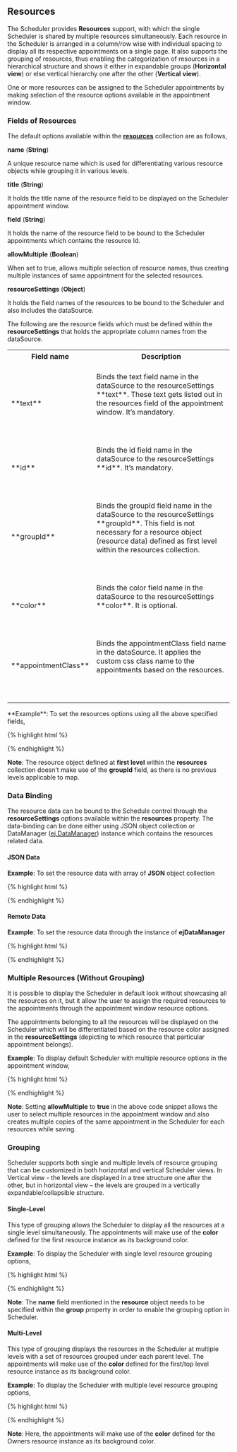 ## Resources

The Scheduler provides **Resources** support, with which the single Scheduler is shared by multiple resources simultaneously. Each resource in the Scheduler is arranged in a column/row wise with individual spacing to display all its respective appointments on a single page. It also supports the grouping of resources, thus enabling the categorization of resources in a hierarchical structure and shows it either in expandable groups (**Horizontal** **view**) or else vertical hierarchy one after the other (**Vertical** **view**).

One or more resources can be assigned to the Scheduler appointments by making selection of the resource options available in the appointment window.

### Fields of Resources

The default options available within the **[resources](http://help.syncfusion.com/js/api/ejschedule#members:resources "")** collection are as follows,

**name** (**String**)

A unique resource name which is used for differentiating various resource objects while grouping it in various levels.

**title** (**String**)

It holds the title name of the resource field to be displayed on the Scheduler appointment window.

**field** (**String**)

It holds the name of the resource field to be bound to the Scheduler appointments which contains the resource Id.

**allowMultiple** (**Boolean**)

When set to true, allows multiple selection of resource names, thus creating multiple instances of same appointment for the selected resources.

**resourceSettings** (**Object**)

It holds the field names of the resources to be bound to the Scheduler and also includes the dataSource.

The following are the resource fields which must be defined within the **resourceSettings** that holds the appropriate column names from the dataSource.

<table>
<tr>
<th>
Field name<br/><br/></th><th>
Description<br/><br/></th></tr>
<tr>
<td>
**text**<br/><br/></td><td>
Binds the text field name in the dataSource to the resourceSettings **text**. These text gets listed out in the resources field of the appointment window. It’s mandatory.<br/><br/><br/><br/></td></tr>
<tr>
<td>
**id**<br/><br/></td><td>
Binds the id field name in the dataSource to the resourceSettings **id**. It’s mandatory.<br/><br/><br/><br/></td></tr>
<tr>
<td>
**groupId**<br/><br/></td><td>
Binds the groupId field name in the dataSource to the resourceSettings **groupId**. This field is not necessary for a resource object (resource data) defined as first level within the resources collection.<br/><br/><br/><br/></td></tr>
<tr>
<td>
**color**<br/><br/></td><td>
Binds the color field name in the dataSource to the resourceSettings **color**. It is optional.<br/><br/><br/><br/></td></tr>
<tr>
<td>
**appointmentClass**<br/><br/></td><td>
Binds the appointmentClass field name in the dataSource. It applies the custom css class name to the appointments based on the resources.<br/><br/><br/><br/></td></tr>
</table>
**Example**: To set the resources options using all the above specified fields,

{% highlight html %}


<div id="Schedule1"></div>

<script type="text/javascript">

$(function () {

$("#Schedule1").ejSchedule({

width: "100%",

currentDate: new Date(2015, 04, 05),

resources: [{

field: "ownerId", title: "Owner",

resourceSettings: {

dataSource: [

{ OwnerText: "Nancy", id: 1, OwnerColor: "#f8a398" },

{ OwnerText: "Steven", id: 2, OwnerColor: "#56ca95"}],

text: "OwnerText", id: "id", color: "OwnerColor"

}

},

{

field: "roomId", title: "Room(s)",

resourceSettings: {

dataSource: [

// groupId maps the current resources to the previous level of resource object (current groupId maps with previous level id field)

{ text: "Room1", id: 1, groupId: 1, color: "#f8a398" },

{ text: "Room2", id: 2, groupId: 2, color: "#56ca85"},

{ text: "Room3", id: 3, groupId: 2, color: "#56ac88"}],

text: "text", id: "id", color: "color", groupId: "groupId"

}

}],

appointmentSettings: {

dataSource: [{

Id: 100,

Subject: "Research on Sky Miracles",

StartTime: new Date(2015, 04, 05, 9, 00),

EndTime: new Date(2015, 04, 05, 10, 30),

ownerId: 2,

roomId: 3 

}],

resourceFields: "ownerId,roomId"

}

});

});

</script>





{% endhighlight %}

**Note**: The resource object defined at **first level** within the **resources** collection doesn’t make use of the **groupId** field, as there is no previous levels applicable to map.

### Data Binding

The resource data can be bound to the Schedule control through the **resourceSettings** options available within the **resources** property. The data-binding can be done either using JSON object collection or DataManager ([ej.DataManager](http://helpjs.syncfusion.com/js/datamanager/overview# "")) instance which contains the resources related data.

#### JSON Data

**Example**: To set the resource data with array of **JSON** object collection

{% highlight html %}


<div id="Schedule1"></div>

<script type="text/javascript">

$(function () {

$("#Schedule1").ejSchedule({

width: "100%",

currentDate: new Date(2015, 04, 05),

resources: [{

field: "ownerId", title: "Owner",

resourceSettings: {

dataSource: [

{ text: "Nancy", id: 1, color: "#f8a398" },

{ text: "Steven", id: 2, color: "#56ca85"}],

text: "text", id: "id", color: "color"

}

}],

appointmentSettings: {

dataSource: [{

Id: 100,

Subject: "Research on Sky Miracles",

StartTime: new Date(2015, 04, 05, 9, 00),

EndTime: new Date(2015, 04, 05, 10, 30),

ownerId: 2

},

{

Id: 101,

Subject: "Research on Clouds",

StartTime: new Date(2015, 04, 07, 7, 00),

EndTime: new Date(2015, 04, 07, 10, 30),

ownerId: 1

}],

resourceFields: "ownerId"

}

});

});

</script>





{% endhighlight %}

#### Remote Data

**Example**: To set the resource data through the instance of **ejDataManager**

{% highlight html %}


<div id="Schedule1"></div>

<script type="text/javascript">

$(function () {

var dataManager = ej.DataManager({

// referring data from remote service (url binding)

url: "http://mvc.syncfusion.com/OdataServices/Northwnd.svc"

});

// query to fetch the records from the specified table “Events”

var queryResource = ej.Query().select("CategoryID","CategoryName").from("Categories").take(3);

$("#Schedule1").ejSchedule({

width: "60%", height: "550px",

currentDate: new Date(2015, 04, 05),

resources: [{

field: "ownerId", title: "Owner",

resourceSettings: {

dataSource: dataManager,

text: "CategoryName", id: "CategoryID", query: queryResource

}

}],

appointmentSettings: {

dataSource: [{

Id: 100,

Subject: "Research on Sky Miracles",

StartTime: new Date(2015, 04, 05, 9, 00),

EndTime: new Date(2015, 04, 05, 10, 30),

ownerId: 2

},

{

Id: 101,

Subject: "Research on Clouds",

StartTime: new Date(2015, 04, 07, 7, 00),

EndTime: new Date(2015, 04, 07, 10, 30),

ownerId: 1

}],

resourceFields: "ownerId"

}

});

});

</script>





{% endhighlight %}

### Multiple Resources (Without Grouping)

It is possible to display the Scheduler in default look without showcasing all the resources on it, but it allow the user to assign the required resources to the appointments through the appointment window resource options.

The appointments belonging to all the resources will be displayed on the Scheduler which will be differentiated based on the resource color assigned in the **resourceSettings** (depicting to which resource that particular appointment belongs). 

**Example**: To display default Scheduler with multiple resource options in the appointment window,

{% highlight html %}


<div id="Schedule1"></div>

<script type="text/javascript">

$(function () {

$("#Schedule1").ejSchedule({

width: "100%",

currentDate: new Date(2015, 04, 05),

resources: [{

field: "ownerId", title: "Owner", allowMultiple: true,

resourceSettings: {

dataSource: [

{ text: "Nancy", id: 1, color: "#f8a398" },

{ text: "Steven", id: 2, color: "#56ca85"}],

text: "text", id: "id", color: "color"

}

}],

appointmentSettings: {

dataSource: [{

Id: 100,

Subject: "Research on Sky Miracles",

StartTime: new Date(2015, 04, 05, 9, 00),

EndTime: new Date(2015, 04, 05, 10, 30),

ownerId: 2

},

{

Id: 101,

Subject: "Research on Clouds",

StartTime: new Date(2015, 04, 07, 6, 00),

EndTime: new Date(2015, 04, 07, 9, 30),

ownerId: 1

}],

resourceFields: "ownerId"

}

});

});

</script>





{% endhighlight %}

**Note**: Setting **allowMultiple** to **true** in the above code snippet allows the user to select multiple resources in the appointment window and also creates multiple copies of the same appointment in the Scheduler for each resources while saving.

### Grouping

Scheduler supports both single and multiple levels of resource grouping that can be customized in both horizontal and vertical Scheduler views. In Vertical view - the levels are displayed in a tree structure one after the other, but in horizontal view – the levels are grouped in a vertically expandable/collapsible structure.

#### Single-Level

This type of grouping allows the Scheduler to display all the resources at a single level simultaneously. The appointments will make use of the **color** defined for the first resource instance as its background color. 

**Example**: To display the Scheduler with single level resource grouping options,

{% highlight html %}


<div id="Schedule1"></div>

<script type="text/javascript">

$(function () {

$("#Schedule1").ejSchedule({

width: "100%",

currentDate: new Date(2015, 04, 05),

group: {

resources: [ "Owners" ]

},

resources: [{

field: "ownerId", title: "Owner", name: "Owners",

resourceSettings: {

dataSource: [

{ text: "Nancy", id: 1, color: "#f8a398" },

{ text: "Steven", id: 2, color: "#56ca85"}],

text: "text", id: "id", color: "color"

}

}],

appointmentSettings: {

dataSource: [{

Id: 100,

Subject: "Research on Sky Miracles",

StartTime: new Date(2015, 04, 05, 9, 00),

EndTime: new Date(2015, 04, 05, 10, 30),

ownerId: 2

},

{

Id: 101,

Subject: "Discovery of exo-planets",

StartTime: new Date(2015, 04, 07, 6, 00),

EndTime: new Date(2015, 04, 07, 9, 30),

ownerId: 1

}],

resourceFields: "ownerId"

}

});

});

</script>





{% endhighlight %}

**Note**: The **name** field mentioned in the **resource** object needs to be specified within the **group** property in order to enable the grouping option in Scheduler.

#### Multi-Level

This type of grouping displays the resources in the Scheduler at multiple levels with a set of resources grouped under each parent level. The appointments will make use of the **color** defined for the first/top level resource instance as its background color. 

**Example**: To display the Scheduler with multiple level resource grouping options,

{% highlight html %}


<div id="Schedule1"></div>

<script type="text/javascript">

$(function () {

$("#Schedule1").ejSchedule({

width: "100%",

currentDate: new Date(2015, 04, 05),

group: {

resources: [ "Owners", "Rooms" ]

},

resources: [{

field: "ownerId", title: "Owner", name: "Owners",

resourceSettings: {

dataSource: [

{ OwnerText: "Nancy", id: 1, OwnerColor: "#f8a398" },

{ OwnerText: "Steven", id: 2, OwnerColor: "#56ca95"}],

text: "OwnerText", id: "id", color: "OwnerColor"

}

},

{

field: "roomId", title: "Room(s)", name: "Rooms",

resourceSettings: {

dataSource: [

// groupId maps the current resources to the previous level of resource object (current groupId maps with previous level id field)

{text: "Room1", id: 1, groupId: 1, color: "#f8a398" },

{ text: "Room2", id: 2, groupId: 2, color: "#56ca85" },

{ text: "Room3", id: 3, groupId: 2, color: "#56ac88"}],

text: "text", id: "id", color: "color", groupId: "groupId"

}

}],

appointmentSettings: {

dataSource: [{

Id: 100,

Subject: "Research on Sky Miracles",

StartTime: new Date(2015, 04, 05, 9, 00),

EndTime: new Date(2015, 04, 05, 10, 30),

ownerId: 2,

roomId: 3

}],

resourceFields: "ownerId,roomId"

}

});

});

</script>





{% endhighlight %}

**Note**: Here, the appointments will make use of the **color** defined for the Owners resource instance as its background color.

